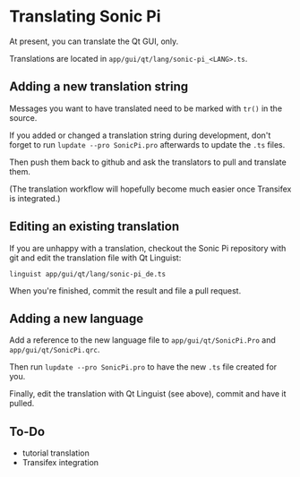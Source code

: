 # Translating Sonic Pi

At present, you can translate the Qt GUI, only.

Translations are located in `app/gui/qt/lang/sonic-pi_<LANG>.ts`.

## Adding a new translation string

Messages you want to have translated need to be marked with `tr()`
in the source.

If you added or changed a translation string during development,
don't forget to run `lupdate --pro SonicPi.pro` afterwards to update
the `.ts` files.

Then push them back to github and ask the translators to pull and
translate them.

(The translation workflow will hopefully become much easier once
Transifex is integrated.)

## Editing an existing translation

If you are unhappy with a translation, checkout the Sonic Pi
repository with git and edit the translation file with Qt Linguist:

`linguist app/gui/qt/lang/sonic-pi_de.ts`

When you're finished, commit the result and file a pull request.

## Adding a new language

Add a reference to the new language file to `app/gui/qt/SonicPi.Pro`
and `app/gui/qt/SonicPi.qrc`.

Then run `lupdate --pro SonicPi.pro` to have the new `.ts` file created
for you.

Finally, edit the translation with Qt Linguist (see above), commit and
have it pulled.

## To-Do

- tutorial translation
- Transifex integration
